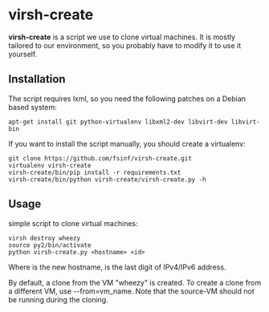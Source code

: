 virsh-create
============

**virsh-create** is a script we use to clone virtual machines. It is mostly
tailored to our environment, so you probably have to modify it to use it
yourself.

Installation
------------

The script requires lxml, so you need the following patches on a Debian based
system:

    apt-get install git python-virtualenv libxml2-dev libvirt-dev libvirt-bin

If you want to install the script manually, you should create a virtualenv:

    git clone https://github.com/fsinf/virsh-create.git
    virtualenv virsh-create
    virsh-create/bin/pip install -r requirements.txt
    virsh-create/bin/python virsh-create/virsh-create.py -h

Usage 
-----

simple script to clone virtual machines:

    virsh destroy wheezy
    source py2/bin/activate
    python virsh-create.py <hostname> <id>

Where <hostname> is the new hostname, <id> is the last digit of IPv4/IPv6 address. 

By default, a clone from the VM "wheezy" is created. To create a clone from a
different VM, use --from=vm_name. Note that the source-VM should not be
running during the cloning.
